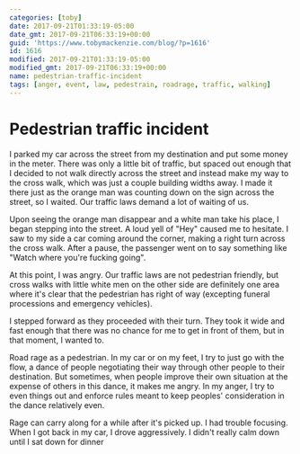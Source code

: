 ```yaml
---
categories: [toby]
date: 2017-09-21T01:33:19-05:00
date_gmt: 2017-09-21T06:33:19+00:00
guid: 'https://www.tobymackenzie.com/blog/?p=1616'
id: 1616
modified: 2017-09-21T01:33:19-05:00
modified_gmt: 2017-09-21T06:33:19+00:00
name: pedestrian-traffic-incident
tags: [anger, event, law, pedestrain, roadrage, traffic, walking]
---
```


Pedestrian traffic incident
===========================

I parked my car across the street from my destination and put some money in the meter.  There was only a little bit of traffic, but spaced out enough that I decided to not walk directly across the street and instead make my way to the cross walk, which was just a couple building widths away.  I made it there just as the orange man was counting down on the sign across the street, so I waited.  Our traffic laws demand a lot of waiting of us.

<!--more-->

Upon seeing the orange man disappear and a white man take his place, I began stepping into the street.  A loud yell of "Hey" caused me to hesitate.  I saw to my side a car coming around the corner, making a right turn across the cross walk.  After a pause, the passenger went on to say something like "Watch where you're fucking going".

At this point, I was angry.  Our traffic laws are not pedestrian friendly, but cross walks with little white men on the other side are definitely one area where it's clear that the pedestrian has right of way (excepting funeral processions and emergency vehicles).

I stepped forward as they proceeded with their turn.  They took it wide and fast enough that there was no chance for me to get in front of them, but in that moment, I wanted to.

Road rage as a pedestrian.  In my car or on my feet, I try to just go with the flow, a dance of people negotiating their way through other people to their destination.  But sometimes, when people improve their own situation at the expense of others in this dance, it makes me angry.  In my anger, I try to even things out and enforce rules meant to keep peoples' consideration in the dance relatively even.

Rage can carry along for a while after it's picked up.  I had trouble focusing.  When I got back in my car, I drove aggressively.  I didn't really calm down until I sat down for dinner

